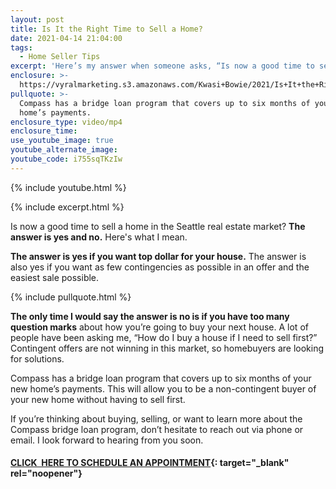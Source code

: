 ```yaml
---
layout: post
title: Is It the Right Time to Sell a Home?
date: 2021-04-14 21:04:00
tags:
  - Home Seller Tips
excerpt: 'Here’s my answer when someone asks, “Is now a good time to sell?”'
enclosure: >-
  https://vyralmarketing.s3.amazonaws.com/Kwasi+Bowie/2021/Is+It+the+Right+Time+to+Sell+a+Home_.mp4
pullquote: >-
  Compass has a bridge loan program that covers up to six months of your new
  home’s payments.
enclosure_type: video/mp4
enclosure_time:
use_youtube_image: true
youtube_alternate_image:
youtube_code: i755sqTKzIw
---
```

{% include youtube.html %}

{% include excerpt.html %}

Is now a good time to sell a home in the Seattle real estate market? **The answer is yes and no.** Here's what I mean.

**The answer is yes if you want top dollar for your house.** The answer is also yes if you want as few contingencies as possible in an offer and the easiest sale possible.

{% include pullquote.html %}

**The only time I would say the answer is no is if you have too many question marks** about how you’re going to buy your next house. A lot of people have been asking me, “How do I buy a house if I need to sell first?” Contingent offers are not winning in this market, so homebuyers are looking for solutions.

Compass has a bridge loan program that covers up to six months of your new home’s payments. This will allow you to be a non-contingent buyer of your new home without having to sell first.

If you’re thinking about buying, selling, or want to learn more about the Compass bridge loan program, don’t hesitate to reach out via phone or email. I look forward to hearing from you soon.

#### [CLICK &nbsp;HERE TO SCHEDULE AN APPOINTMENT](https://calendly.com/kwasib/15min?month=2021-04){: target="_blank" rel="noopener"}
